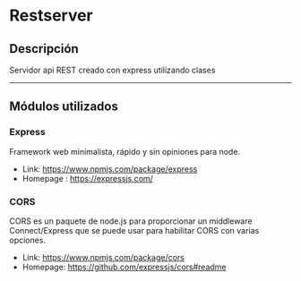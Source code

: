 # Restserver
## Descripción
Servidor api REST creado con express utilizando clases
***
## Módulos utilizados
### Express
Framework web minimalista, rápido y sin opiniones para node.
- Link: https://www.npmjs.com/package/express
- Homepage : https://expressjs.com/

### CORS
CORS es un paquete de node.js para proporcionar un middleware Connect/Express que se puede usar para habilitar CORS con varias opciones.
- Link: https://www.npmjs.com/package/cors
- Homepage: https://github.com/expressjs/cors#readme
